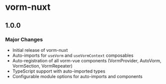 # vorm-nuxt

## 1.0.0

### Major Changes

- Initial release of vorm-nuxt
- Auto-imports for `useVorm` and `useVormContext` composables
- Auto-registration of all vorm-vue components (VormProvider, AutoVorm, VormSection, VormRepeater)
- TypeScript support with auto-imported types
- Configurable module options for auto-imports and components
